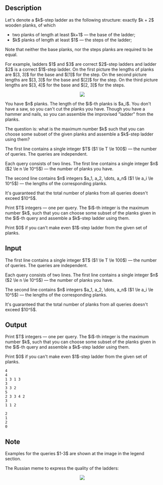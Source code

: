 ## Description

<div><p>Let's denote a $k$-step ladder as the following structure: exactly $k + 2$ wooden planks, of which</p><ul> <li> two planks of length <span class="tex-font-style-bf">at least</span> $k+1$ — the base of the ladder; </li><li> $k$ planks of length <span class="tex-font-style-bf">at least</span> $1$ — the steps of the ladder; </li></ul><p>Note that neither the base planks, nor the steps planks are required to be equal.</p><p>For example, ladders $1$ and $3$ are correct $2$-step ladders and ladder $2$ is a correct $1$-step ladder. On the first picture the lengths of planks are $[3, 3]$ for the base and $[1]$ for the step. On the second picture lengths are $[3, 3]$ for the base and $[2]$ for the step. On the third picture lengths are $[3, 4]$ for the base and $[2, 3]$ for the steps. </p><center> <img class="tex-graphics" src="file://w5R46I1i.png" style="max-width: 100.0%;max-height: 100.0%;"> </center><p>You have $n$ planks. The length of the $i$-th planks is $a_i$. You don't have a saw, so you can't cut the planks you have. Though you have a hammer and nails, so you can assemble the improvised "ladder" from the planks.</p><p>The question is: what is the maximum number $k$ such that you can choose some subset of the given planks and assemble a $k$-step ladder using them?</p></div><div class="input-specification"><p>The first line contains a single integer $T$ ($1 \le T \le 100$) — the number of queries. The queries are independent.</p><p>Each query consists of two lines. The first line contains a single integer $n$ ($2 \le n \le 10^5$) — the number of planks you have.</p><p>The second line contains $n$ integers $a_1, a_2, \dots, a_n$ ($1 \le a_i \le 10^5$) — the lengths of the corresponding planks.</p><p>It's guaranteed that the total number of planks from all queries doesn't exceed $10^5$.</p></div><div class="output-specification"><p>Print $T$ integers — one per query. The $i$-th integer is the maximum number $k$, such that you can choose some subset of the planks given in the $i$-th query and assemble a $k$-step ladder using them.</p><p>Print $0$ if you can't make even $1$-step ladder from the given set of planks.</p></div>

## Input

<p>The first line contains a single integer $T$ ($1 \le T \le 100$) — the number of queries. The queries are independent.</p><p>Each query consists of two lines. The first line contains a single integer $n$ ($2 \le n \le 10^5$) — the number of planks you have.</p><p>The second line contains $n$ integers $a_1, a_2, \dots, a_n$ ($1 \le a_i \le 10^5$) — the lengths of the corresponding planks.</p><p>It's guaranteed that the total number of planks from all queries doesn't exceed $10^5$.</p>

## Output

<p>Print $T$ integers — one per query. The $i$-th integer is the maximum number $k$, such that you can choose some subset of the planks given in the $i$-th query and assemble a $k$-step ladder using them.</p><p>Print $0$ if you can't make even $1$-step ladder from the given set of planks.</p>





```input1
4
4
1 3 1 3
3
3 3 2
5
2 3 3 4 2
3
1 1 2
```




```output1
2
1
2
0
```



## Note

<p>Examples for the queries $1-3$ are shown at the image in the legend section.</p><p>The Russian meme to express the quality of the ladders:</p><center> <img class="tex-graphics" src="file://HjsuNtEq.png" style="max-width: 100.0%;max-height: 100.0%;"> </center>
